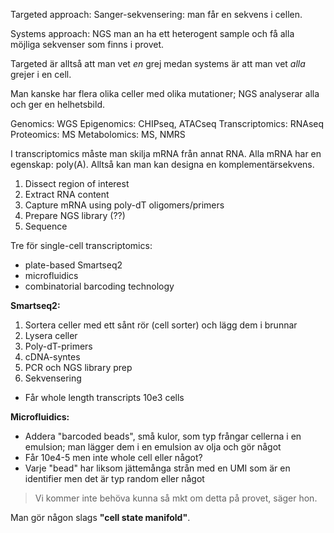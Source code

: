 Targeted approach: Sanger-sekvensering: man får en sekvens i cellen.

Systems approach: NGS man an ha ett heterogent sample och få alla möjliga sekvenser som finns i provet.

Targeted är alltså att man vet *en* grej medan systems är att man vet *alla* grejer i en cell.


Man kanske har flera olika celler med olika mutationer; NGS analyserar alla och ger en helhetsbild.

Genomics: WGS
Epigenomics: CHIPseq, ATACseq
Transcriptomics: RNAseq
Proteomics: MS
Metabolomics: MS, NMRS


I transcriptomics måste man skilja mRNA från annat RNA. Alla mRNA har en egenskap: poly(A). Alltså kan man kan designa en komplementärsekvens.


1. Dissect region of interest
2. Extract RNA content
3. Capture mRNA using poly-dT oligomers/primers
4. Prepare NGS library (??)
5. Sequence


Tre för single-cell transcriptomics:
- plate-based Smartseq2
- microfluidics
- combinatorial barcoding technology

**Smartseq2:**
1. Sortera celler med ett sånt rör (cell sorter) och lägg dem i brunnar
2. Lysera celler
3. Poly-dT-primers
4. cDNA-syntes
5. PCR och NGS library prep
6. Sekvensering
- Får whole length transcripts 10e3 cells

**Microfluidics:**
- Addera "barcoded beads", små kulor, som typ frångar cellerna i en emulsion; man lägger dem i en emulsion av olja och gör något
- Får 10e4-5 men inte whole cell eller något?
- Varje "bead" har liksom jättemånga strån med en UMI som är en identifier men det är typ random eller något

> Vi kommer inte behöva kunna så mkt om detta på provet, säger hon.

Man gör någon slags **"cell state manifold"**.

